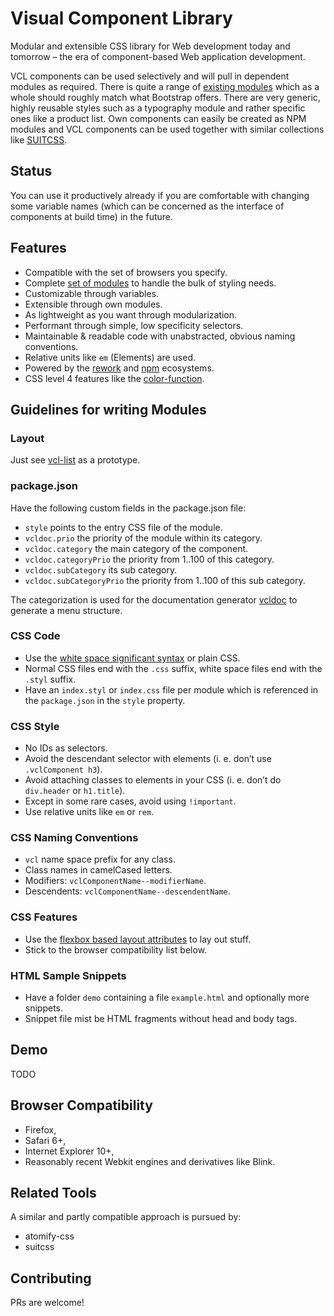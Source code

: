 # Visual Component Library

Modular and extensible CSS library for Web development today and tomorrow –
the era of component-based Web application development.

VCL components can be used selectively and will pull in
dependent modules as required.
There is quite a range of [existing modules](https://github.com/vcl/)
which as a whole should roughly match what Bootstrap offers.
There are very generic, highly reusable styles such as
a typography module and rather specific ones like a product list.
Own components can easily be created as NPM modules and
VCL components can be used together with similar collections
like [SUITCSS](https://github.com/suitcss).

## Status

You can use it productively already if you are comfortable
with changing some variable names (which can be concerned as
the interface of components at build time) in the future.

## Features

- Compatible with the set of browsers you specify.
- Complete [set of modules](https://github.com/vcl)
  to handle the bulk of styling needs.
- Customizable through variables.
- Extensible through own modules.
- As lightweight as you want through modularization.
- Performant through simple, low specificity selectors.
- Maintainable & readable code with unabstracted, obvious naming conventions.
- Relative units like `em` (Elements) are used.
- Powered by the [rework](https://github.com/reworkcss)
  and [npm](https://www.npmjs.org/) ecosystems.
- CSS level 4 features like the
  [color-function](http://dev.w3.org/csswg/css-color/#modifying-colors).

## Guidelines for writing Modules

### Layout

Just see [vcl-list](https://github.com/vcl/list) as a prototype.

### package.json

Have the following custom fields in the package.json file:

- `style` points to the entry CSS file of the module.
- `vcldoc.prio` the priority of the module within its category.
- `vcldoc.category` the main category of the component.
- `vcldoc.categoryPrio` the priority from 1..100 of this category.
- `vcldoc.subCategory` its sub category.
- `vcldoc.subCategoryPrio` the priority from 1..100 of this sub category.

The categorization is used for the documentation generator
[vcldoc](https://github.com/vcl/vcldoc) to generate a menu
structure.

### CSS Code

- Use the [white space significant syntax](https://www.npmjs.org/package/css-whitespace) or plain CSS.
- Normal CSS files end with the `.css` suffix, white space files end with the `.styl` suffix.
- Have an `index.styl` or `index.css` file per module which is referenced in the `package.json` in the `style` property.

### CSS Style

- No IDs as selectors.
- Avoid the descendant selector with elements (i. e. don’t use `.vclComponent h3`).
- Avoid attaching classes to elements in your CSS (i. e. don’t do `div.header` or `h1.title`).
- Except in some rare cases, avoid using `!important`.
- Use relative units like `em` or `rem`.

### CSS Naming Conventions

- `vcl` name space prefix for any class.
- Class names in camelCased letters.
- Modifiers: `vclComponentName--modifierName`.
- Descendents: `vclComponentName--descendentName`.

### CSS Features

- Use the [flexbox based layout attributes](https://github.com/vcl/layout) to lay out stuff.
- Stick to the browser compatibility list below.

### HTML Sample Snippets

- Have a folder `demo` containing a file `example.html` and optionally more snippets.
- Snippet file mist be HTML fragments without head and body tags.

## Demo

TODO

## Browser Compatibility

- Firefox,
- Safari 6+,
- Internet Explorer 10+,
- Reasonably recent Webkit engines and derivatives like Blink.

## Related Tools

A similar and partly compatible approach is pursued by:

- atomify-css
- suitcss

## Contributing

PRs are welcome!
